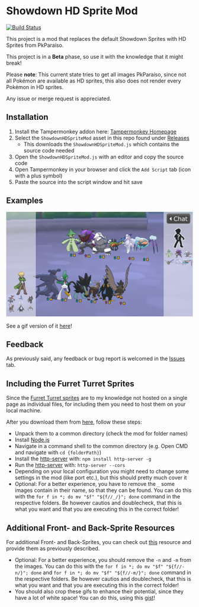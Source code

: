 # Showdown HD Sprite Mod

[![Build Status](https://travis-ci.org/FullLifeGames/ShowdownHDSpriteMod.svg?branch=master)](https://travis-ci.org/FullLifeGames/ShowdownHDSpriteMod)

This project is a mod that replaces the default Showdown Sprites with HD Sprites from PkParaíso.

This project is in a **Beta** phase, so use it with the knowledge that it might break!

Please **note**: This current state tries to get all images PkParaíso, since not all Pokémon are available as HD sprites, this also does not render every Pokémon in HD sprites.

Any issue or merge request is appreciated.

## Installation

1) Install the Tampermonkey addon here: [Tampermonkey Homepage](https://www.tampermonkey.net/index.php?ext=dhdg)
2) Select the `ShowdownHDSpriteMod` asset in this repo found under [Releases](https://github.com/FullLifeGames/ShowdownHDSpriteMod/releases)
   * This downloads the `ShowdownHDSpriteMod.js` which contains the source code needed
3) Open the `ShowdownHDSpriteMod.js` with an editor and copy the source code
4) Open Tampermonkey in your browser and click the `Add Script` tab (icon with a plus symbol)
5) Paste the source into the script window and hit save

## Examples

![Example](images/UnfinishedExample.png)

See a gif version of it [here](images/UnfinishedExample.gif)!

## Feedback

As previously said, any feedback or bug report is welcomed in the [Issues](https://github.com/FullLifeGames/ShowdownHDSpriteMod/issues) tab.

## Including the Furret Turret Sprites

Since the [Furret Turret sprites](https://www.mediafire.com/folder/9t19091d3l857/Pok%C3%A9mon_Sprites) are to my knowledge not hosted on a single page as individual files, for including them you need to host them on your local machine.

After you download them from [here](https://www.mediafire.com/folder/9t19091d3l857/Pok%C3%A9mon_Sprites), follow these steps:

* Unpack them to a common directory (check the mod for folder names)
* Install [Node.js](https://nodejs.org/en/)
* Navigate in a command shell to the common directory (e.g. Open CMD and navigate with `cd {folderPath}`)
* Install the [http-server](https://www.npmjs.com/package/http-server) with: `npm install http-server -g`
* Run the [http-server](https://www.npmjs.com/package/http-server) with: `http-server --cors`
* Depending on your local configuration you might need to change some settings in the mod (like port etc.), but this should pretty much cover it
* Optional: For a better experience, you have to remove the `_` some images contain in their name, so that they can be found. You can do this with the `for f in *; do mv "$f" "${f//_/}"; done` command in the respective folders. Be however cautios and doublecheck, that this is what you want and that you are executing this in the correct folder!

## Additional Front- and Back-Sprite Resources

For additional Front- and Back-Sprites, you can check out [this](https://forums.pokemmo.eu/index.php?%2Ftopic%2F84254-mod-hd-battle-sprites%2F) resource and provide them as previously described.

* Optional: For a better experience, you should remove the `-n` and `-m` from the images. You can do this with the `for f in *; do mv "$f" "${f//-n/}"; done` and `for f in *; do mv "$f" "${f//-m/}"; done` command in the respective folders. Be however cautios and doublecheck, that this is what you want and that you are executing this in the correct folder!
* You should also crop these gifs to enhance their potential, since they have a lot of white space! You can do this, using this [gist](https://gist.github.com/FullLifeGames/b544f1661c6accd8c17f1f031a703b4f)!
